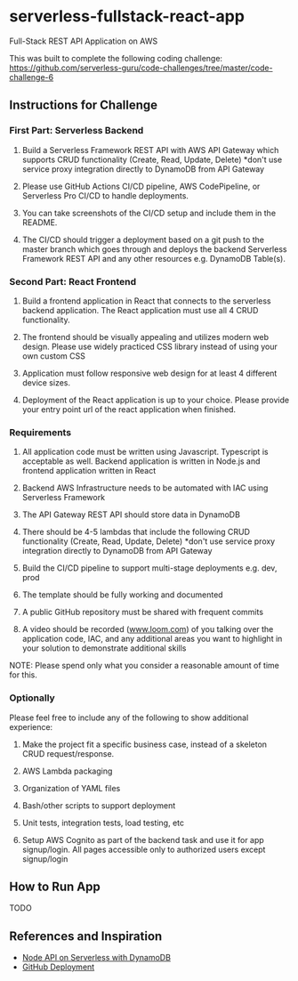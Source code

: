 # serverless-fullstack-react-app
Full-Stack REST API Application on AWS

This was built to complete the following coding challenge: https://github.com/serverless-guru/code-challenges/tree/master/code-challenge-6

## Instructions for Challenge

### First Part: Serverless Backend
1. Build a Serverless Framework REST API with AWS API Gateway which supports CRUD functionality (Create, Read, Update, Delete) *don't use service proxy integration directly to DynamoDB from API Gateway

1. Please use GitHub Actions CI/CD pipeline, AWS CodePipeline, or Serverless Pro CI/CD to handle deployments.

1. You can take screenshots of the CI/CD setup and include them in the README.

1. The CI/CD should trigger a deployment based on a git push to the master branch which goes through and deploys the backend Serverless Framework REST API and any other resources e.g. DynamoDB Table(s).

### Second Part: React Frontend
1. Build a frontend application in React that connects to the serverless backend application. The React application must use all 4 CRUD functionality.

1. The frontend should be visually appealing and utilizes modern web design. Please use widely practiced CSS library instead of using your own custom CSS

1. Application must follow responsive web design for at least 4 different device sizes.

1. Deployment of the React application is up to your choice. Please provide your entry point url of the react application when finished.

### Requirements
1. All application code must be written using Javascript. Typescript is acceptable as well. Backend application is written in Node.js and frontend application written in React

1. Backend AWS Infrastructure needs to be automated with IAC using Serverless Framework

1. The API Gateway REST API should store data in DynamoDB

1. There should be 4-5 lambdas that include the following CRUD functionality (Create, Read, Update, Delete) *don't use service proxy integration directly to DynamoDB from API Gateway

1. Build the CI/CD pipeline to support multi-stage deployments e.g. dev, prod

1. The template should be fully working and documented

1. A public GitHub repository must be shared with frequent commits

1. A video should be recorded (www.loom.com) of you talking over the application code, IAC, and any additional areas you want to highlight in your solution to demonstrate additional skills

NOTE: Please spend only what you consider a reasonable amount of time for this.

### Optionally
Please feel free to include any of the following to show additional experience:

1. Make the project fit a specific business case, instead of a skeleton CRUD request/response.

1. AWS Lambda packaging

1. Organization of YAML files

1. Bash/other scripts to support deployment

1. Unit tests, integration tests, load testing, etc

1. Setup AWS Cognito as part of the backend task and use it for app signup/login. All pages accessible only to authorized users except signup/login

## How to Run App
TODO

## References and Inspiration
- [Node API on Serverless with DynamoDB](https://github.com/serverless/examples/tree/master/aws-node-rest-api-with-dynamodb-and-offline)
- [GitHub Deployment](https://github.com/serverless/github-action)
